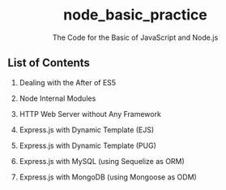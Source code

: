 <h1 align="center">node_basic_practice</h1>
<div align="center">
    The Code for the Basic of JavaScript and Node.js
</div>

## List of Contents

1. Dealing with the After of ES5

2. Node Internal Modules

3. HTTP Web Server without Any Framework

4. Express.js with Dynamic Template (EJS)

5. Express.js with Dynamic Template (PUG)

6. Express.js with MySQL (using Sequelize as ORM)

7. Express.js with MongoDB (using Mongoose as ODM)
